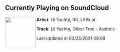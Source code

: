 ## Currently Playing on SoundCloud

[<img align="left" width="100" src="https://i1.sndcdn.com/artworks-hHHnNolu3TPa-0-t500x500.jpg">](https://soundcloud.com/770rd/lil-yachty-oliver-tree-asshole)

**Artist**: Lil Yachty, RD, Lil Boat 

**Track**: Lil Yachty, Oliver Tree - Asshole

Last updated at 03/25/2021 09:08
